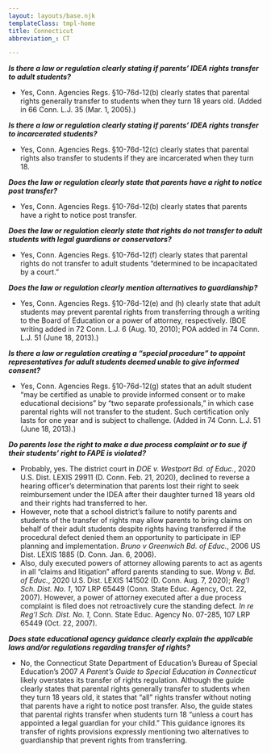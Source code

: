 ```yaml
---
layout: layouts/base.njk
templateClass: tmpl-home
title: Connecticut
abbreviation_: CT

---
```

**_Is there a law or regulation clearly stating if parents’ IDEA rights transfer to adult students?_**

* Yes, Conn. Agencies Regs. §10-76d-12(b) clearly states that parental rights generally transfer to students when they turn 18 years old. (Added in 66 Conn. L.J. 35 (Mar. 1, 2005).)

**_Is there a law or regulation clearly stating if parents’ IDEA rights transfer to incarcerated students?_**

* Yes, Conn. Agencies Regs. §10-76d-12(c) clearly states that parental rights also transfer to students if they are incarcerated when they turn 18.

**_Does the law or regulation clearly state that parents have a right to notice post transfer?_**

* Yes, Conn. Agencies Regs. §10-76d-12(b) clearly states that parents have a right to notice post transfer.

**_Does the law or regulation clearly state that rights do not transfer to adult students with legal guardians or conservators?_**

* Yes, Conn. Agencies Regs. §10-76d-12(f) clearly states that parental rights do not transfer to adult students “determined to be incapacitated by a court.”

**_Does the law or regulation clearly mention alternatives to guardianship?_**

* Yes, Conn. Agencies Regs. §10-76d-12(e) and (h) clearly state that adult students may prevent parental rights from transferring through a writing to the Board of Education or a power of attorney, respectively. (BOE writing added in 72 Conn. L.J. 6 (Aug. 10, 2010); POA added in 74 Conn. L.J. 51 (June 18, 2013).)

**_Is there a law or regulation creating a “special procedure” to appoint representatives for adult students deemed unable to give informed consent?_**

* Yes, Conn. Agencies Regs. §10-76d-12(g) states that an adult student “may be certified as unable to provide informed consent or to make educational decisions” by “two separate professionals,” in which case parental rights will not transfer to the student. Such certification only lasts for one year and is subject to challenge. (Added in 74 Conn. L.J. 51 (June 18, 2013).)

**_Do parents lose the right to make a due process complaint or to sue if their students’ right to FAPE is violated?_**

* Probably, yes. The district court in _DOE v. Westport Bd. of Educ._, 2020 U.S. Dist. LEXIS 29911 (D. Conn. Feb. 21, 2020), declined to reverse a hearing officer’s determination that parents lost their right to seek reimbursement under the IDEA after their daughter turned 18 years old and their rights had transferred to her.
* However, note that a school district’s failure to notify parents and students of the transfer of rights may allow parents to bring claims on behalf of their adult students despite rights having transferred if the procedural defect denied them an opportunity to participate in IEP planning and implementation. _Bruno v Greenwich Bd. of Educ._, 2006 US Dist. LEXIS 1885 (D. Conn. Jan. 6, 2006).
* Also, duly executed powers of attorney allowing parents to act as agents in all “claims and litigation” afford parents standing to sue. _Wong v. Bd. of Educ._, 2020 U.S. Dist. LEXIS 141502 (D. Conn. Aug. 7, 2020); _Reg’l Sch. Dist. No. 1_, 107 LRP 65449 (Conn. State Educ. Agency, Oct. 22, 2007). However, a power of attorney executed after a due process complaint is filed does not retroactively cure the standing defect. _In re Reg’l Sch. Dist. No. 1,_ Conn. State Educ. Agency No. 07-285, 107 LRP 65449 (Oct. 22, 2007).

**_Does state educational agency guidance clearly explain the applicable laws and/or regulations regarding transfer of rights?_**

* No, the Connecticut State Department of Education’s Bureau of Special Education’s 2007 _A Parent’s Guide to Special Education in Connecticut_ likely overstates its transfer of rights regulation. Although the guide clearly states that parental rights generally transfer to students when they turn 18 years old, it states that “all” rights transfer without noting that parents have a right to notice post transfer. Also, the guide states that parental rights transfer when students turn 18 “unless a court has appointed a legal guardian for your child.” This guidance ignores its transfer of rights provisions expressly mentioning two alternatives to guardianship that prevent rights from transferring.